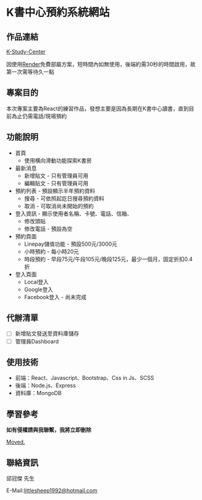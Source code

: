 # K書中心預約系統網站

## 作品連結

[K-Study-Center](https://k-study-center.onrender.com/)

因使用[Render](https://render.com/)免費部屬方案，短時間內如無使用，後端約需30秒的時間啟用，故第一次需等待久一點

## 專案目的

本次專案主要為React的練習作品，發想主要是因為長期在K書中心讀書，直到目前為止仍需電話/現場預約

## 功能說明

* 首頁
  * 使用横向滑動功能探索K書房
* 最新消息
  * 新增貼文 - 只有管理員可用
  * 編輯貼文 - 只有管理員可用
* 預約列表 - 預設顯示半年預約資料
  * 搜尋 - 可依照起訖日搜尋預約資料
  * 取消 - 可取消尚未開始的預約
* 登入資訊 - 顯示使用者名稱、卡號、電話、信箱、
  * 修改頭貼
  * 修改電話 - 預設為空
* 預約頁面
  * Linepay儲值功能 - 預設500元/3000元
  * 小時預約 - 每小時20元
  * 時段預約 - 早段75元/午段105元/晚段125元，最少一個月，固定折扣0.4折
* 登入頁面
  * Local登入
  * Google登入
  * Facebook登入 - 尚未完成
 
## 代辦清單

- [ ] 新增貼文發送至資料庫儲存
- [ ] 管理員Dashboard

## 使用技術

* 前端：React、Javascript、Bootstrap、Css in Js、SCSS
* 後端：Node.js、Express
* 資料庫：MongoDB

## 學習參考

**如有侵權請與我聯繫，我將立即刪除**

[Moved.](https://moved.com/)

## 聯絡資訊

邱冠傑 先生

E-Mail:littlesheep1992@hotmail.com
